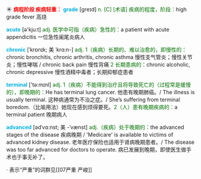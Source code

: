 ☀ <font color="red">**病程阶段 疾病轻重：**</font>
<font color="sky blue">**grade**</font> [ɡreɪd] 
<font color="rgb(227, 108, 9)">n. [C] [术语] 疾病的程度，阶段：</font>high grade fever 高烧

<font color="sky blue">**acute**</font> [ə'kju:t] 
<font color="rgb(227, 108, 9)">adj. 医学中可指（疾病）急性的：</font>a patient with acute appendicitis 一位急性阑尾炎病人

<font color="sky blue">**chronic**</font> [ˈkrɒnɪk; 美 ˈkrɑ:n-]
<font color="rgb(227, 108, 9)">adj. 1（疾病）长期的、难以治愈的，即慢性的：</font>chronic bronchitis, chronic arthritis, chronic asthma 慢性支气管炎；慢性关节炎；慢性哮喘 / chronic back pain 慢性背痛 <font color="rgb(227, 108, 9)">2 长期患病的：</font>chronic alcoholic, chronic depressive 慢性酒精中毒者；长期抑郁症患者

<font color="sky blue">**terminal**</font> ['tə:mɪnl] 
<font color="rgb(227, 108, 9)">adj. 1（疾病）不能得到治疗且将导致死亡的（过程常是缓慢的），即晚期的：</font>He has terminal lung cancer. 他患有晚期肺癌。/ The illness is usually terminal. 这种病通常为不治之症。/ She’s suffering from terminal boredom.（比喻用法）她现在感到烦得要死。<font color="rgb(227, 108, 9)">2（人）患有晚期疾病的：</font>a terminal patient 晚期病人
           
<font color="sky blue">**advanced**</font> [ədˈvɑ:nst; 美 -ˈvænst]
<font color="rgb(227, 108, 9)">adj.（疾病）处于晚期的：</font>the advanced stages of the disease 疾病晚期 / 'Medicare' is available to victims of advanced kidney disease. 老年医疗保险也适用于肾病晚期患者。/ The disease was too far advanced for doctors to operate. 病已发展到晚期，即使医生做手术也于事无补了。
        
· 表示“严重”的词群见[[07严重 严峻]]
